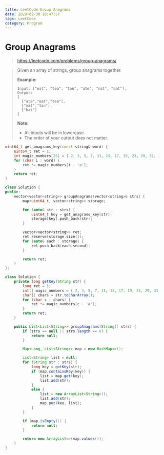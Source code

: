 ```yaml
---
title: LeetCode Group Anagrams
date: 2020-08-30 10:47:57
tags: LeetCode
category: Program
---
```


# Group Anagrams

> https://leetcode.com/problems/group-anagrams/

> Given an array of strings, group anagrams together.
>
> **Example:**
>
> ```
> Input: ["eat", "tea", "tan", "ate", "nat", "bat"],
> Output:
> [
>   ["ate","eat","tea"],
>   ["nat","tan"],
>   ["bat"]
> ]
> ```
>
> **Note:**
>
> - All inputs will be in lowercase.
> - The order of your output does not matter.

```c++
uint64_t get_anagrams_key(const string& word) {
    uint64_t ret = 1;
    int magic_numbers[26] = { 2, 3, 5, 7, 11, 13, 17, 19, 23, 29, 31, 37, 41, 43, 47, 53, 59, 61, 67, 71, 73, 79, 83, 89, 97, 101 };
    for (char i : word) {
        ret *= magic_numbers[i - 'a'];
    }
    return ret;
}

class Solution {
public:
    vector<vector<string>> groupAnagrams(vector<string>& strs) {
        map<uint64_t, vector<string>> storage;

        for (auto& str : strs) {
            uint64_t key = get_anagrams_key(str);
            storage[key].push_back(str);
        }

        vector<vector<string>> ret;
        ret.reserve(storage.size());
        for (auto& each : storage) {
            ret.push_back(each.second);
        }

        return ret;
    }
};
```

```java
class Solution {
    private long getKey(String str) {
        long ret = 1;
        int[] magic_numbers = { 2, 3, 5, 7, 11, 13, 17, 19, 23, 29, 31, 37, 41, 43, 47, 53, 59, 61, 67, 71, 73, 79, 83, 89, 97, 101 };
        char[] chars = str.toCharArray();
        for (char c : chars) {
            ret *= magic_numbers[c - 'a'];
        }
        return ret;
    }

    public List<List<String>> groupAnagrams(String[] strs) {
        if (strs == null || strs.length == 0) {
            return null;
        }

        Map<Long, List<String>> map = new HashMap<>();

        List<String> list = null;
        for (String str : strs) {
            long key = getKey(str);
            if (map.containsKey(key)) {
                list = map.get(key);
                list.add(str);
            }
            else {
                list = new ArrayList<String>();
                list.add(str);
                map.put(key, list);
            }
        }

        if (map.isEmpty()) {
            return null;
        }

        return new ArrayList<>(map.values());
    }
}
```
